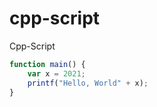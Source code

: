 # cpp-script
Cpp-Script
```javascript
function main() {
	var x = 2021;
	printf("Hello, World" + x);
}
```
